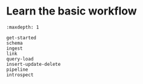 # Learn the basic workflow

```{toctree}
:maxdepth: 1

get-started
schema
ingest
link
query-load
insert-update-delete
pipeline
introspect
```
